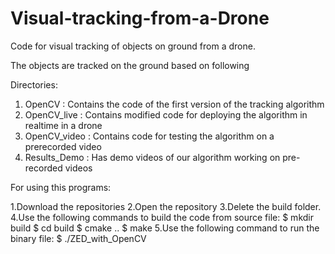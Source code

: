 # Visual-tracking-from-a-Drone
Code for visual tracking of objects on ground from a drone.


The objects are tracked on the ground based on following 


Directories:

1. OpenCV : Contains the code of the first version of the tracking algorithm 
2. OpenCV_live : Contains modified code for deploying the algorithm in realtime in a drone
3. OpenCV_video : Contains code for testing the algorithm on a prerecorded video 
4. Results_Demo : Has demo videos of our algorithm working on pre-recorded videos

For using this programs:

1.Download the repositories
2.Open the repository
3.Delete the build folder.
4.Use the following commands to build the code from source file:
$ mkdir build
$ cd build
$ cmake ..
$ make 
5.Use the following command to run the binary file:
$ ./ZED_with_OpenCV
